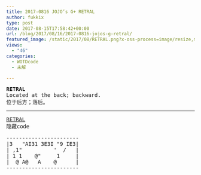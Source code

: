 ```yaml
---
title: 2017-0816 JOJO’s G+ RETRAL
author: fukkix
type: post
date: 2017-08-15T17:58:42+00:00
url: /blog/2017/08/16/2017-0816-jojos-g-retral/
featured_image: /static/2017/08/RETRAL.png?x-oss-process=image/resize,m_fill,w_583,h_220
views:
  - "46"
categories:
  - WOTDcode
  - 未解

---
```

<pre><strong>RETRAL</strong>
Located at the back; backward.
位于后方；落后。<!--more--></pre>

* * *

<pre><a href="http://view-source:https://jojoingresswotd.github.io/2017/24/RETRAL.html">RETRAL</a>
隐藏code</pre>

<pre>-----------------------
|3   "AI31 3E3I "9 IE3|
| ,1"          '  /   |
| 1 1    @"     1     |
|  @ A@   A    @      |
-----------------------

</pre>